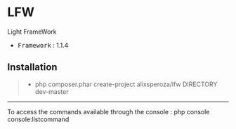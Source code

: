 # LFW
Light FrameWork

 - <kbd>Framework</kbd> : 1.1.4

Installation
----------

> - php composer.phar create-project alixsperoza/lfw DIRECTORY dev-master

----------

To access the commands available through the console : php console console:listcommand